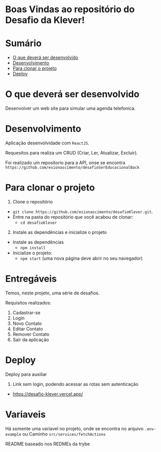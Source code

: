 # Boas Vindas ao repositório do Desafio da Klever!

# Sumário
- [O que deverá ser desenvolvido](#o-que-deverá-ser-desenvolvido)
- [Desenvolvimento](#desenvolvimento)
- [Para clonar o projeto](#para-clonar-o-projeto)
- [Deploy](#deploy)

# O que deverá ser desenvolvido

Desenvolver um web site para simular uma agenda telefonica.

# Desenvolvimento

Aplicação desenvolvidade com `ReactJS`.

Requesitos para realiza um CRUD (Criar, Ler, Atualizar, Excluir).

Foi realizado um repositorio para a API, onse se encontra `https://github.com/esionascimento/desafioSerEducacionalBack`

# Para clonar o projeto

1. Clone o repositório
  * `git clone https://github.com/esionascimento/desafioKlever.git`.
  * Entre na pasta do repositório que você acabou de clonar:
    * `cd desafioKlever`
2. Instale as dependências e inicialize o projeto
 * Instale as dependências
    * `npm install`
 * Inicialize o projeto:
    * `npm start` (uma nova página deve abrir no seu navegador)

# Entregáveis

Temos, neste projeto, uma série de desafios.

Requisitos realizados:
1. Cadastrar-se
2. Login
3. Novo Contato
4. Editar Contato
5. Remover Contato
6. Sair da aplicação

# Deploy
Deploy para auxiliar
1. Link sem login, podendo acessar as rotas sem autenticação
  * https://desafio-klever.vercel.app/

# Variaveis
Há somente uma variavel no projeto, onde se encontra no arquivo `.env-example` ou Caminho `src/services/fetchActions`


README baseado nos REDMEs da trybe
